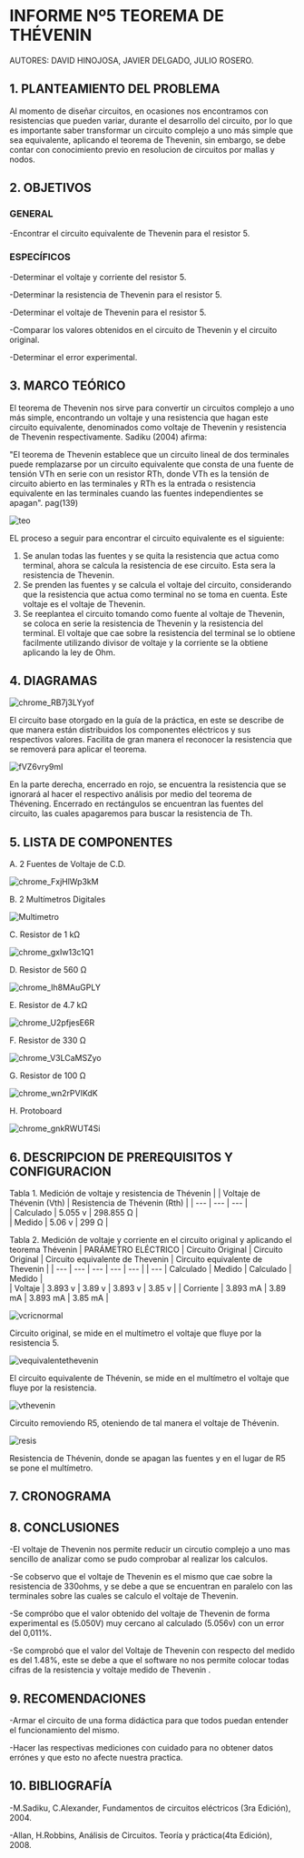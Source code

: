 # INFORME Nº5 TEOREMA DE THÉVENIN
AUTORES: DAVID HINOJOSA,
         JAVIER DELGADO,
         JULIO ROSERO.

## 1. PLANTEAMIENTO DEL PROBLEMA
Al momento de diseñar circuitos, en ocasiones nos encontramos con resistencias que pueden variar, durante el desarrollo del circuito, por lo que es importante saber transformar un circuito complejo a uno más simple que sea equivalente, aplicando el teorema de Thevenin, sin embargo, se debe contar con conocimiento previo en resolucion de circuitos por mallas y nodos.

## 2. OBJETIVOS
### GENERAL

-Encontrar el circuito equivalente de Thevenin para el resistor 5.

### ESPECÍFICOS

-Determinar el voltaje y corriente del resistor 5.

-Determinar la resistencia de Thevenin para el resistor 5.

-Determinar el voltaje de Thevenin para el resistor 5.

-Comparar los valores obtenidos en el circuito de Thevenin y el circuito original.

-Determinar el error experimental.

## 3. MARCO TEÓRICO 

El teorema de Thevenin nos sirve para convertir un circuitos complejo a uno más simple, encontrando un voltaje y una resistencia que hagan este circuito equivalente, denominados como voltaje de Thevenin y resistencia de Thevenin respectivamente. Sadiku (2004) afirma:

"El teorema de Thevenin establece que un circuito lineal de dos terminales puede remplazarse por un circuito equivalente que consta de una fuente de tensión VTh en serie con un resistor RTh, donde VTh es la tensión de circuito abierto en las terminales y RTh es la entrada o resistencia equivalente en las terminales cuando las fuentes independientes se apagan". pag(139)

![teo](https://user-images.githubusercontent.com/64505672/87502309-e322ff80-c626-11ea-8e00-5b545140122e.PNG)

EL proceso a seguir para encontrar el circuito equivalente es el siguiente:

1) Se anulan todas las fuentes y se quita la resistencia que actua como terminal, ahora se calcula la resistencia de ese circuito. Esta sera la resistencia de Thevenin.
2) Se prenden las fuentes y se calcula el voltaje del circuito, considerando que la resistencia que actua como terminal no se toma en cuenta. Este voltaje es el voltaje de Thevenin.
3) Se reeplantea el circuito tomando como fuente al voltaje de Thevenin, se coloca en serie la resistencia de Thevenin y la resistencia del terminal. El voltaje que cae sobre la resistencia del terminal se lo obtiene facilmente utilizando divisor de voltaje y la corriente se la obtiene aplicando la ley de Ohm. 


## 4. DIAGRAMAS



![chrome_RB7j3LYyof](https://user-images.githubusercontent.com/66037763/87493730-1196df80-c613-11ea-952b-1663cdba35ba.png)



El circuito base otorgado en la guía de la práctica, en este se describe de que manera están distribuidos los componentes eléctricos y sus respectivos valores. Facilita de gran manera el reconocer la resistencia que se removerá para aplicar el teorema.



![fVZ6vry9mI](https://user-images.githubusercontent.com/66037763/87501391-95a59300-c624-11ea-80c6-b3645eed8ec2.png)



En la parte derecha, encerrado en rojo, se encuentra la resistencia que se ignorará al hacer el respectivo análisis por medio del teorema de Thévening. Encerrado en rectángulos se encuentran las fuentes del circuito, las cuales apagaremos para buscar la resistencia de Th. 



## 5. LISTA DE COMPONENTES
A. 2 Fuentes de Voltaje de C.D.


![chrome_FxjHlWp3kM](https://user-images.githubusercontent.com/66037763/84236034-96df1f80-aabc-11ea-9159-3d2235bc315b.png)


B. 2 Multímetros Digitales

![Multimetro](https://user-images.githubusercontent.com/66037763/86204443-252f4a00-bb2d-11ea-8508-0edf4c96af71.png)


C. Resistor de 1 kΩ


![chrome_gxIw13c1Q1](https://user-images.githubusercontent.com/66037763/86204259-aafec580-bb2c-11ea-9077-c7547372cc76.png)


D. Resistor de 560 Ω


![chrome_Ih8MAuGPLY](https://user-images.githubusercontent.com/66037763/87492914-40ac5180-c611-11ea-92f2-1ac0009fb676.png)



E. Resistor de 4.7 kΩ



![chrome_U2pfjesE6R](https://user-images.githubusercontent.com/66037763/87492962-59b50280-c611-11ea-9627-ce1b74b186de.png)



F. Resistor de 330 Ω



![chrome_V3LCaMSZyo](https://user-images.githubusercontent.com/66037763/87492992-6fc2c300-c611-11ea-9f3f-0836bb10c9bc.png)



G. Resistor de 100 Ω


![chrome_wn2rPVIKdK](https://user-images.githubusercontent.com/66037763/87493052-908b1880-c611-11ea-9e11-f4636f495820.png)



H. Protoboard


![chrome_gnkRWUT4Si](https://user-images.githubusercontent.com/66037763/84236208-e9b8d700-aabc-11ea-9985-2e94ef9d6adb.png)




## 6. DESCRIPCION DE PREREQUISITOS Y CONFIGURACION

Tabla 1.  Medición de voltaje y resistencia de Thévenin
|                    | Voltaje de Thévenin (Vth) | Resistencia de  Thévenin (Rth) |
|           ---      |             ---           |                  ---           |     
|     Calculado      |            5.055 v        |                298.855 Ω       |       
|      Medido        |            5.06 v         |                299   Ω         |       

Tabla 2.  Medición de voltaje y corriente en el circuito original y aplicando el teorema Thévenin
| PARÁMETRO ELÉCTRICO |   Circuito Original  |    Circuito Original    |   Circuito equivalente de Thevenin   |      Circuito equivalente de Thevenin       |
|           ---       |        ---           |             ---         |           ---                        |                        ---                  |
|           ---       |      Calculado       |      Medido             |              Calculado               |              Medido                         |  
|      Voltaje        |         3.893 v      |         3.89 v          |             3.893 v                   |                  3.85 v                     |
|      Corriente      |         3.893 mA     |         3.89 mA         |             3.893 mA                  |                  3.85 mA                    |


![vcricnormal](https://user-images.githubusercontent.com/66037763/87504718-d86b6900-c62c-11ea-9211-1636f60011e4.png)


Circuito original, se mide en el multímetro el voltaje que fluye por la resistencia 5.


![vequivalentethevenin](https://user-images.githubusercontent.com/66037763/87504782-fb961880-c62c-11ea-8af4-d6c13f025f91.png)


El circuito equivalente de Thévenin, se mide en el multímetro el voltaje que fluye por la resistencia.


![vthevenin](https://user-images.githubusercontent.com/66037763/87504812-0cdf2500-c62d-11ea-9ce9-7a66b70cc06e.png)


Circuito removiendo R5, oteniendo de tal manera el voltaje de Thévenin. 


![resis](https://user-images.githubusercontent.com/66037763/87504837-1799ba00-c62d-11ea-9f85-d0f8fcb43562.png)


Resistencia de Thévenin, donde se apagan las fuentes y en el lugar de R5 se pone el multímetro.


## 7. CRONOGRAMA




## 8. CONCLUSIONES
-El voltaje de Thevenin nos permite reducir un circutio complejo a uno mas sencillo de analizar como se pudo comprobar al realizar los calculos.

-Se cobservo que el voltaje de Thevenin es el mismo que cae sobre la resistencia de 330ohms, y se debe a que se encuentran en paralelo con las terminales sobre las cuales se calculo el voltaje de Thevenin.

-Se compróbo que el valor obtenido del voltaje de Thevenin de forma experimental es (5.050V) muy cercano al calculado (5.056v)
con un error del 0,011%.

-Se comprobó que el valor del Voltaje de Thevenin con respecto del medido es del 1.48%, este se debe a que el software no nos permite colocar todas cifras de la resistencia y voltaje medido de Thevenin .


## 9. RECOMENDACIONES

-Armar el circuito de una forma didáctica para que todos puedan entender el funcionamiento del mismo.

-Hacer las respectivas mediciones con cuidado para no obtener datos errónes y que esto no afecte nuestra practica.



## 10. BIBLIOGRAFÍA

-M.Sadiku, C.Alexander, Fundamentos de circuitos eléctricos (3ra Edición), 2004.

-Allan, H.Robbins, Análisis de Circuitos. Teoría y práctica(4ta Edición), 2008.
